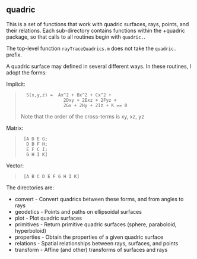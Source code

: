 ## quadric

This is a set of functions that work with quadric surfaces, rays, points, and their relations. Each sub-directory contains functions within the +quadric package, so that calls to all routines begin with `quadric.`.

The top-level function `rayTraceQuadrics.m` does not take the `quadric.` prefix.

A quadric surface may defined in several different ways. In these routines, I adopt the forms:

Implicit:
>       S(x,y,z) =  Ax^2 + Bx^2 + Cx^2 + 
>                     2Dxy + 2Exz + 2Fyz +
>                     2Gx + 2Hy + 2Iz + K == 0
>
> 	Note that the order of the cross-terms is xy, xz, yz

Matrix:
>      [A D E G;
>       D B F H;
>       E F C I;
>       G H I K]
       
Vector:
>      [A B C D E F G H I K]


The directories are:

- convert	- Convert quadrics between these forms, and from angles to rays
- geodetics	- Points and paths on ellipsoidal surfaces
- plot		- Plot quadric surfaces
- primitives	- Return primitive quadric surfaces (sphere, paraboloid, hyperboloid)
- properties	- Obtain the properties of a given quadric surface
- relations	- Spatial relationships between rays, surfaces, and points
- transform	- Affine (and other) transforms of surfaces and rays
